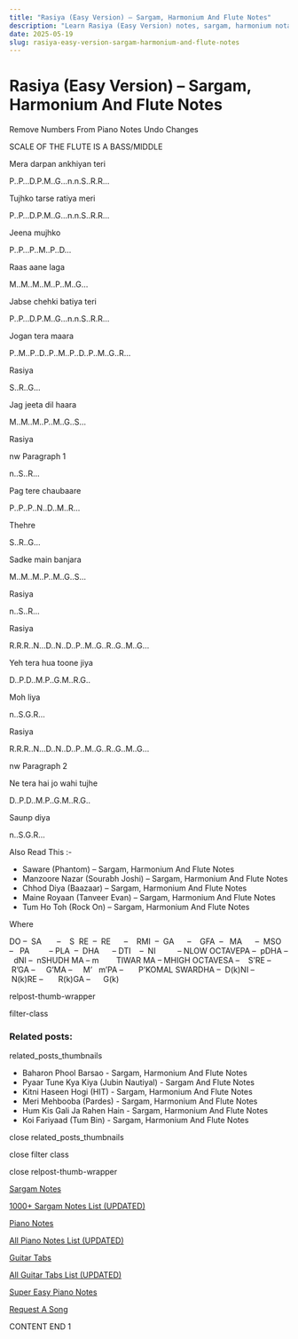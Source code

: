 ```yaml
---
title: "Rasiya (Easy Version) – Sargam, Harmonium And Flute Notes"
description: "Learn Rasiya (Easy Version) notes, sargam, harmonium notations and flute notes. Easy step-by-step tutorial for beginners."
date: 2025-05-19
slug: rasiya-easy-version-sargam-harmonium-and-flute-notes
---
```


# Rasiya (Easy Version) – Sargam, Harmonium And Flute Notes

Remove Numbers From Piano Notes
Undo Changes

SCALE OF THE FLUTE IS A BASS/MIDDLE

Mera darpan ankhiyan teri

P..P…D.P.M..G…n.n.S..R.R…

Tujhko tarse ratiya meri

P..P…D.P.M..G…n.n.S..R.R…

Jeena mujhko

P..P…P..M..P..D…

Raas aane laga

M..M..M..M..P..M..G…

Jabse chehki batiya teri

P..P…D.P.M..G…n.n.S..R.R…

Jogan tera maara

P..M..P..D..P..M..P..D..P..M..G..R…

Rasiya

S..R..G…

Jag jeeta dil haara

M..M..M..P..M..G..S…

Rasiya

nw Paragraph 1

n..S..R…

Pag tere chaubaare

P..P..P..N..D..M..R…

Thehre

S..R..G…

Sadke main banjara

M..M..M..P..M..G..S…

Rasiya

n..S..R…

Rasiya

R.R.R..N…D..N..D..P..M..G..R..G..M..G…

Yeh tera hua toone jiya

D..P.D..M.P..G.M..R.G..

Moh liya

n..S.G.R…

Rasiya

R.R.R..N…D..N..D..P..M..G..R..G..M..G…

nw Paragraph 2

Ne tera hai jo wahi tujhe

D..P.D..M.P..G.M..R.G..

Saunp diya

n..S.G.R…

Also Read This :-

* Saware (Phantom) – Sargam, Harmonium And Flute Notes
* Manzoore Nazar (Sourabh Joshi) – Sargam, Harmonium And Flute Notes
* Chhod Diya (Baazaar) – Sargam, Harmonium And Flute Notes
* Maine Royaan (Tanveer Evan) – Sargam, Harmonium And Flute Notes
* Tum Ho Toh (Rock On) – Sargam, Harmonium And Flute Notes

Where

DO –  SA       –    S  RE  –  RE      –    RMI  –  GA      –    GFA  –   MA      –  MSO  –   PA         – PLA  –  DHA      – DTI    –  NI          – NLOW OCTAVEPA –  pDHA –  dNI –  nSHUDH MA – m        TIWAR MA – MHIGH OCTAVESA –    S’RE –     R’GA –     G’MA –     M’   m’PA –       P’KOMAL SWARDHA –  D(k)NI –       N(k)RE –       R(k)GA –      G(k)

relpost-thumb-wrapper

filter-class

### Related posts:

related_posts_thumbnails

* Baharon Phool Barsao - Sargam, Harmonium And Flute Notes
* Pyaar Tune Kya Kiya (Jubin Nautiyal) - Sargam And Flute Notes
* Kitni Haseen Hogi (HIT) - Sargam, Harmonium And Flute Notes
* Meri Mehbooba (Pardes) - Sargam, Harmonium And Flute Notes
* Hum Kis Gali Ja Rahen Hain - Sargam, Harmonium And Flute Notes
* Koi Fariyaad (Tum Bin) - Sargam, Harmonium And Flute Notes

close related_posts_thumbnails

close filter class

close relpost-thumb-wrapper

[Sargam Notes](/sargam-notes.html)

[1000+ Sargam Notes List (UPDATED)](/all-songs-list-sargam-notes.html)

[Piano Notes](/piano-notes.html)

[All Piano Notes List (UPDATED)](/all-songs-list-piano-notes.html)

[Guitar Tabs](/guitar-tabs.html)

[All Guitar Tabs List (UPDATED)](/all-songs-list-guitar-tabs.html)

[Super Easy Piano Notes](https://studywall.in/)

[Request A Song](/request-a-song.html)

CONTENT END 1

